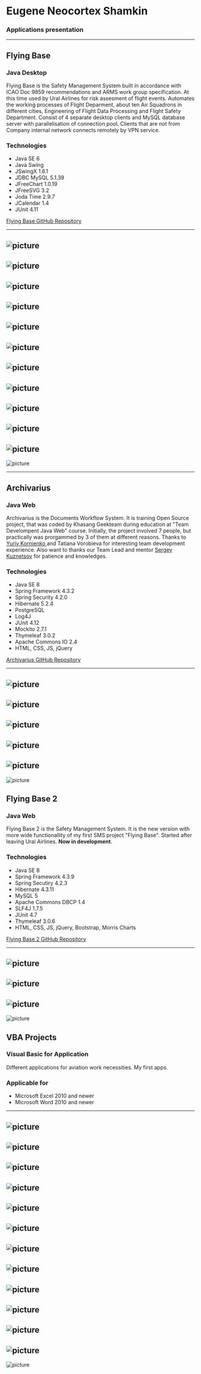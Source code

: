 # Eugene Neocortex Shamkin
### Applications presentation

-------------



Flying Base
-------------
### Java Desktop

Flying Base is the Safety Management System built in accordance with ICAO Doc 9859 recommendations and ARMS work group specification. At this time used by Ural Airlines for risk assesment of flight events. Automates the working processes of Flight Deparment, about ten Air Squadrons in different cities, Engineering of Flight Data Processing and Flight Safety Department. Consist of 4 separate desktop clients and MySQL database server with parallelisation of connection pool. Clients that are not from Company internal network connects remotely by VPN service.

### Technologies

- Java SE 6
- Java Swing 
- JSwingX 1.6.1
- JDBC MySQL 5.1.39
- JFreeChart 1.0.19
- JFreeSVG 3.2
- Joda Time 2.9.7
- JCalendar 1.4
- JUnit 4.11

[Flying Base GitHub Repository](https://github.com/NeocortexF/FlyingBase)

-------------


![picture](https://raw.githubusercontent.com/NeocortexF/Screenshots/master/Java%20Desktop/19.jpg?raw=true)
-------------
![picture](https://raw.githubusercontent.com/NeocortexF/Screenshots/master/Java%20Desktop/20.jpg?raw=true)
-------------
![picture](https://raw.githubusercontent.com/NeocortexF/Screenshots/master/Java%20Desktop/21.jpg?raw=true)
-------------
![picture](https://raw.githubusercontent.com/NeocortexF/Screenshots/master/Java%20Desktop/22.jpg?raw=true)
-------------
![picture](https://raw.githubusercontent.com/NeocortexF/Screenshots/master/Java%20Desktop/23.jpg?raw=true)
-------------
![picture](https://raw.githubusercontent.com/NeocortexF/Screenshots/master/Java%20Desktop/24.jpg?raw=true)
-------------
![picture](https://raw.githubusercontent.com/NeocortexF/Screenshots/master/Java%20Desktop/25.jpg?raw=true)
-------------
![picture](https://raw.githubusercontent.com/NeocortexF/Screenshots/master/Java%20Desktop/27.jpg?raw=true)
-------------
![picture](https://raw.githubusercontent.com/NeocortexF/Screenshots/master/Java%20Desktop/28.jpg?raw=true)
-------------
![picture](https://raw.githubusercontent.com/NeocortexF/Screenshots/master/Java%20Desktop/29.jpg?raw=true)
-------------
![picture](https://raw.githubusercontent.com/NeocortexF/Screenshots/master/Java%20Desktop/30.jpg?raw=true)
-------------
![picture](https://raw.githubusercontent.com/NeocortexF/Screenshots/master/Java%20Desktop/31.jpg?raw=true)

-------------



Archivarius 
-------------
### Java Web


Archivarius is the Documents Workflow System. It is training Open Source project, that was coded by Khasang Geekteam during education at "Team Develompent Java Web" course. Initially, the project involved 7 people, but practically was prorgammed by 3 of them at different reasons. Thanks to [Yuriy Kornienko ](https://github.com/Horoshiy) and Tatiana Vorobieva for interesting team development experience. Also want to thanks our Team Lead and mentor [Sergey Kuznetsov](https://github.com/SKuznet) for patience and knowledges.

### Technologies

- Java SE 8
- Spring Framework 4.3.2
- Spring Security 4.2.0
- Hibernate 5.2.4
- PostgreSQL
- Log4J
- JUnit 4.12
- Mockito 2.7.1
- Thymeleaf 3.0.2
- Apache Commons IO 2.4
- HTML, CSS, JS, jQuery


[Archivarius GitHub Repository](https://github.com/khasang/archivarius)

-------------
![picture](https://raw.githubusercontent.com/NeocortexF/Screenshots/master/Java%20Web/arch-1.jpg?raw=true)
-------------
![picture](https://raw.githubusercontent.com/NeocortexF/Screenshots/master/Java%20Web/arch-2.jpg?raw=true)
-------------
![picture](https://raw.githubusercontent.com/NeocortexF/Screenshots/master/Java%20Web/arch-3.jpg?raw=true)
-------------
![picture](https://raw.githubusercontent.com/NeocortexF/Screenshots/master/Java%20Web/arch-4.jpg?raw=true)
-------------
![picture](https://raw.githubusercontent.com/NeocortexF/Screenshots/master/Java%20Web/arch-5.jpg?raw=true)
-------------
![picture](https://raw.githubusercontent.com/NeocortexF/Screenshots/master/Java%20Web/arch-6.jpg?raw=true)

Flying Base 2
-------------
### Java Web


Flying Base 2 is the Safety Management System. It is the new version with more wide functionallity of my first SMS project "Flying Base". Started after leaving Ural Airlines. **Now in development**. 

### Technologies

- Java SE 8
- Spring Framework 4.3.9
- Spring Secutiry 4.2.3
- Hibernate 4.3.11
- MySQL 5
- Apache Commons DBCP 1.4
- SLF4J 1.7.5
- JUnit 4.7
- Thymeleaf 3.0.6
- HTML, CSS, JS, jQuery, Bootstrap, Morris Charts


[Flying Base 2 GitHub Repository](https://github.com/NeocortexF/ASafety)

-------------

![picture](https://raw.githubusercontent.com/NeocortexF/Screenshots/master/Java%20Web/FB2-1.jpg?raw=true)
-------------
![picture](https://raw.githubusercontent.com/NeocortexF/Screenshots/master/Java%20Web/FB2-2.jpg?raw=true)
-------------
![picture](https://raw.githubusercontent.com/NeocortexF/Screenshots/master/Java%20Web/FB2-3.jpg?raw=true)
-------------
![picture](https://raw.githubusercontent.com/NeocortexF/Screenshots/master/Java%20Web/FB2-4.jpg?raw=true)

VBA Projects
-------------
### Visual Basic for Application 


Different applications for aviation work necessities. My first apps.

### Applicable for

- Microsoft Excel 2010 and newer
- Microsoft Word 2010 and newer

-------------

![picture](https://raw.githubusercontent.com/NeocortexF/Screenshots/master/VBA/01.jpg?raw=true)
-------------
![picture](https://raw.githubusercontent.com/NeocortexF/Screenshots/master/VBA/02.jpg?raw=true)
-------------
![picture](https://raw.githubusercontent.com/NeocortexF/Screenshots/master/VBA/03.jpg?raw=true)
-------------
![picture](https://raw.githubusercontent.com/NeocortexF/Screenshots/master/VBA/04.jpg?raw=true)
-------------
![picture](https://raw.githubusercontent.com/NeocortexF/Screenshots/master/VBA/05.jpg?raw=true)
-------------
![picture](https://raw.githubusercontent.com/NeocortexF/Screenshots/master/VBA/06.jpg?raw=true)
-------------
![picture](https://raw.githubusercontent.com/NeocortexF/Screenshots/master/VBA/08.jpg?raw=true)
-------------
![picture](https://raw.githubusercontent.com/NeocortexF/Screenshots/master/VBA/09.jpg?raw=true)
-------------
![picture](https://raw.githubusercontent.com/NeocortexF/Screenshots/master/VBA/10.jpg?raw=true)
-------------
![picture](https://raw.githubusercontent.com/NeocortexF/Screenshots/master/VBA/14.jpg?raw=true)
-------------
![picture](https://raw.githubusercontent.com/NeocortexF/Screenshots/master/VBA/15.jpg?raw=true)
-------------
![picture](https://raw.githubusercontent.com/NeocortexF/Screenshots/master/VBA/17.jpg?raw=true)
-------------
![picture](https://raw.githubusercontent.com/NeocortexF/Screenshots/master/VBA/18.jpg?raw=true)
